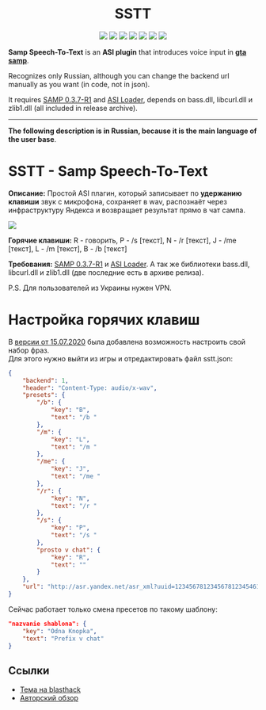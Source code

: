 <h1 align="center">SSTT</h1>

<p align="center">

<img src="https://img.shields.io/badge/made%20for-GTA%20SA--MP-blue" >

<img src="https://img.shields.io/badge/SA--MP-0.3.7--R1-blue" >

<img src="https://img.shields.io/badge/Server-Any-red">

<img src="https://img.shields.io/github/languages/top/qrlk/sstt">

<img src="https://img.shields.io/badge/dynamic/json?color=blueviolet&label=users%20%28active%29&query=result&url=http%3A%2F%2Fqrlk.me%2Fdev%2Fmoonloader%2Fusers_active.php%3Fscript%3Dsstt">

<img src="https://img.shields.io/badge/dynamic/json?color=blueviolet&label=users%20%28all%20time%29&query=result&url=http%3A%2F%2Fqrlk.me%2Fdev%2Fmoonloader%2Fusers_all.php%3Fscript%3Dsstt">

<img src="https://img.shields.io/github/downloads/qrlk/sstt/total">

</p>

**Samp Speech-To-Text** is an **ASI plugin** that introduces voice input in **[gta samp](https://sa-mp.com/)**.

Recognizes only Russian, although you can change the backend url manually as you want (in code, not in json).

It requires [SAMP 0.3.7-R1](http://files.sa-mp.com/sa-mp-0.3.7-install.exe) and [ASI Loader](https://www.gtagarage.com/mods/show.php?id=21709), depends on bass.dll, libcurl.dll и zlib1.dll (all included in release archive).

---

**The following description is in Russian, because it is the main language of the user base**.

# SSTT - Samp Speech-To-Text

**Описание:** Простой ASI плагин, который записывает по **удержанию клавиши** звук с микрофона, сохраняет в wav, распознаёт через инфраструктуру Яндекса и возвращает результат прямо в чат сампа.  

![](https://i.imgur.com/8gTul0K.png)

**Горячие клавиши:** R - говорить, P - /s [текст], N - /r [текст], J - /me [текст], L - /m [текст], B - /b [текст]

**Требования:** [SAMP 0.3.7-R1](http://files.sa-mp.com/sa-mp-0.3.7-install.exe) и [ASI Loader](https://www.gtagarage.com/mods/show.php?id=21709). А так же библиотеки bass.dll, libcurl.dll и zlib1.dll (две последние есть в архиве релиза).

P.S. Для пользователей из Украины нужен VPN.  
# Настройка горячих клавиш
В [версии от 15.07.2020](https://github.com/qrlk/sstt/releases/tag/v5%2C0) была добавлена возможность настроить свой набор фраз.  
Для этого нужно выйти из игры и отредактировать файл sstt.json:
```json
{
    "backend": 1,
    "header": "Content-Type: audio/x-wav",
    "presets": {
        "/b": {
            "key": "B",
            "text": "/b "
        },
        "/m": {
            "key": "L",
            "text": "/m "
        },
        "/me": {
            "key": "J",
            "text": "/me "
        },
        "/r": {
            "key": "N",
            "text": "/r "
        },
        "/s": {
            "key": "P",
            "text": "/s "
        },
        "prosto v chat": {
            "key": "R",
            "text": ""
        }
    },
    "url": "http://asr.yandex.net/asr_xml?uuid=12345678123456781234546112345678&disableAntimat=true&topic=general&lang=ru-RU&key=6372dda5-9674-4413-85ff-e9d0eb2f99a7"
}
```
Сейчас работает только смена пресетов по такому шаблону:
```json
"nazvanie shablona": {
    "key": "Odna Knopka",
    "text": "Prefix v chat"
}
```

## Ссылки
* [Тема на blasthack](https://blast.hk/threads/56447/)
* [Авторский обзор](http://www.youtube.com/watch?v=5SnM3AYhINk)
